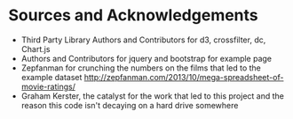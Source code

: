 # Sources and Acknowledgements

* Third Party Library Authors and Contributors for d3, crossfilter, dc, Chart.js
* Authors and Contributors for jquery and bootstrap for example page
* Zepfanman for crunching the numbers on the films that led to the example dataset http://zepfanman.com/2013/10/mega-spreadsheet-of-movie-ratings/
* Graham Kerster, the catalyst for the work that led to this project and the reason this code isn't decaying on a hard drive somewhere